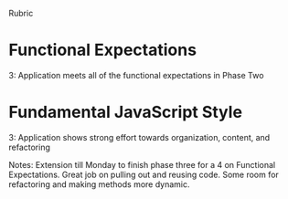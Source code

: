 Rubric

# Functional Expectations

3: Application meets all of the functional expectations in Phase Two

# Fundamental JavaScript Style

3: Application shows strong effort towards organization, content, and refactoring

Notes: Extension till Monday to finish phase three for a 4 on Functional Expectations. Great job on pulling out and reusing code. Some room for refactoring and making methods more dynamic.
